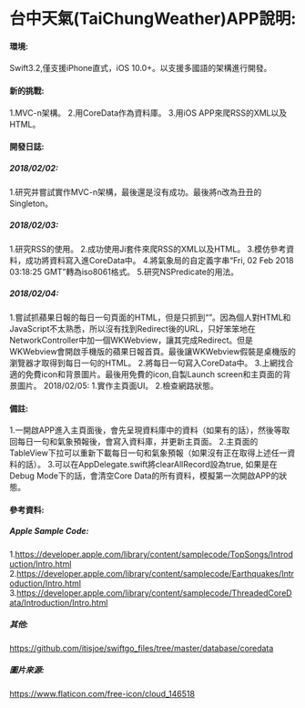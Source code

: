 # 台中天氣(TaiChungWeather)APP說明:
#### 環境:
Swift3.2,僅支援iPhone直式，iOS 10.0+。以支援多國語的架構進行開發。

#### 新的挑戰:
1.MVC-n架構。
2.用CoreData作為資料庫。
3.用iOS APP來爬RSS的XML以及HTML。

#### 開發日誌:
##### 2018/02/02:
1.研究并嘗試實作MVC-n架構，最後還是沒有成功。最後將n改為丑丑的Singleton。
##### 2018/02/03:
1.研究RSS的使用。
2.成功使用Ji套件來爬RSS的XML以及HTML。
3.模仿參考資料，成功將資料寫入進CoreData中。
4.將氣象局的自定義字串“Fri, 02 Feb 2018 03:18:25 GMT”轉為iso8061格式。
5.研究NSPredicate的用法。
##### 2018/02/04:
1.嘗試抓蘋果日報的每日一句頁面的HTML，但是只抓到“<script>window.location.href="/recommend/realtime/"</script>”。因為個人對HTML和JavaScript不太熟悉，所以沒有找到Redirect後的URL，只好笨笨地在NetworkController中加一個WKWebview，讓其完成Redirect。但是WKWebview會開啟手機版的蘋果日報首頁。最後讓WKWebview假裝是桌機版的瀏覽器才取得到每日一句的HTML。
2.將每日一句寫入CoreData中。
3.上網找合適的免費icon和背景圖片。最後用免費的icon,自製Launch screen和主頁面的背景圖片。
2018/02/05:
1.實作主頁面UI。
2.檢查網路狀態。

#### 備註:
1.一開啟APP進入主頁面後，會先呈現資料庫中的資料（如果有的話），然後等取回每日一句和氣象預報後，會寫入資料庫，并更新主頁面。
2.主頁面的TableView下拉可以重新下載每日一句和氣象預報（如果沒有正在取得上述任一資料的話）。
3.可以在AppDelegate.swift將clearAllRecord設為true, 如果是在Debug Mode下的話，會清空Core Data的所有資料，模擬第一次開啟APP的狀態。

#### 參考資料:
##### Apple Sample Code:
1.<https://developer.apple.com/library/content/samplecode/TopSongs/Introduction/Intro.html>
2.https://developer.apple.com/library/content/samplecode/Earthquakes/Introduction/Intro.html
3.https://developer.apple.com/library/content/samplecode/ThreadedCoreData/Introduction/Intro.html
##### 其他:
https://github.com/itisjoe/swiftgo_files/tree/master/database/coredata
##### 圖片來源:
https://www.flaticon.com/free-icon/cloud_146518
